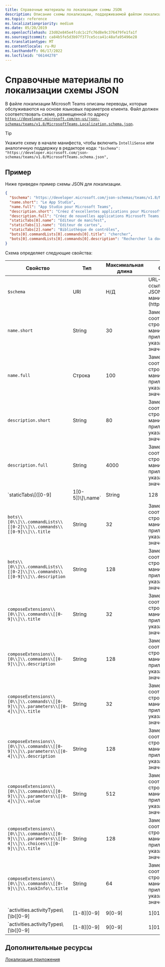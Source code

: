 ```yaml
---
title: Справочные материалы по локализации схемы JSON
description: Описание схемы локализации, поддерживаемой файлом локализации для Microsoft Teams, на примере схемы
ms.topic: reference
ms.localizationpriority: medium
ms.date: 05/20/2019
ms.openlocfilehash: 23d02e845e4fcdc1c2fc76d8e9c376479fe1fa1f
ms.sourcegitcommit: ca84b5fe5d3b97f377ce5cca41c48afa95496e28
ms.translationtype: MT
ms.contentlocale: ru-RU
ms.lasthandoff: 06/17/2022
ms.locfileid: "66144278"
---
```

# <a name="localize-json-schema-reference"></a>Справочные материалы по локализации схемы JSON

В файле локализации Microsoft Teams описаны переводы, которые обслуживаются на основе языковых параметров клиента. Файл должен соответствовать схеме, размещенной по адресу [`https://developer.microsoft.com/en-us/json-schemas/teams/v1.8/MicrosoftTeams.Localization.schema.json`](https://developer.microsoft.com/en-us/json-schemas/teams/v1.8/MicrosoftTeams.Localization.schema.json).

> [!TIP]
> Укажите схему в начале манифеста, чтобы включить `IntelliSense` или аналогичную поддержку в редакторе кода: `"$schema": "https://developer.microsoft.com/json-schemas/teams/v1.8/MicrosoftTeams.schema.json",`

## <a name="example"></a>Пример

Ниже приведен пример схемы JSON для локализации.

```json
{
  "$schema": "https://developer.microsoft.com/json-schemas/teams/v1.8/MicrosoftTeams.schema.json",
  "name.short": "Le App Studio",
  "name.full": "App Studio pour Microsoft Teams",
  "description.short": "Créez d'excellentes applications pour Microsoft Teams avec App Studio.",
  "description.full": "Créez de nouvelles applications Microsoft Teams, concevez et prévisualisez des cartes bot, et explorez la documentation avec App Studio.",
  "staticTabs[0].name": "Editeur de manifest",
  "staticTabs[1].name": "Editeur de cartes",
  "staticTabs[2].name": "Bibliothèque de contrôles",
  "bots[0].commandLists[0].commands[0].title": "chercher",
  "bots[0].commandLists[0].commands[0].description": "Rechercher la documentation Teams pertinente"
}
```

Схема определяет следующие свойства:

|Свойство|Тип|Максимальная длина|Описание|
|---------------|--------|---------|------------------|
|`$schema`|URI|Н/Д|URL-адрес со ссылкой на схему JSON для манифеста (https://).|
|`name.short`|String|30|Заменяет соответствующую строку из манифеста приложения на указанное здесь значение.|
|`name.full`|Строка|100|Заменяет соответствующую строку из манифеста приложения на указанное здесь значение.|
|`description.short`|String|80|Заменяет соответствующую строку из манифеста приложения на указанное здесь значение.|
|`description.full`|String|4000|Заменяет соответствующую строку из манифеста приложения на указанное здесь значение.|
|`staticTabs\\[([0-9]|1[0-5])\\]\\.name`|String|128|Заменяет соответствующие строки из манифеста приложения на указанное здесь значение.|
|`bots\\[0\\]\\.commandLists\\[[0-2]\\]\\.commands\\[[0-9]\\]\\.title`|String|32|Заменяет соответствующие строки из манифеста приложения на указанное здесь значение.|
|`bots\\[0\\]\\.commandLists\\[[0-2]\\]\\.commands\\[[0-9]\\]\\.description`|String|128|Заменяет соответствующие строки из манифеста приложения на указанное здесь значение.|
|`composeExtensions\\[0\\]\\.commands\\[[0-9]\\]\\.title`|String|32|Заменяет соответствующие строки из манифеста приложения на указанное здесь значение.|
|`composeExtensions\\[0\\]\\.commands\\[[0-9]\\]\\.description`|String|128|Заменяет соответствующие строки из манифеста приложения на указанное здесь значение.|
|`composeExtensions\\[0\\]\\.commands\\[[0-9]\\]\\.parameters\\[[0-4]\\]\\.title`|String|32|Заменяет соответствующую строку из манифеста приложения на указанное здесь значение.|
|`composeExtensions\\[0\\]\\.commands\\[[0-9]\\]\\.parameters\\[[0-4]\\]\\.description`|String|128|Заменяет соответствующие строки из манифеста приложения на указанное здесь значение.|
|`composeExtensions\\[0\\]\\.commands\\[[0-9]\\]\\.parameters\\[[0-4]\\]\\.value`|String|512|Заменяет соответствующую строку из манифеста приложения на указанное здесь значение.|
|`composeExtensions\\[0\\]\\.commands\\[[0-9]\\]\\.parameters\\[[0-4]\\]\\.choices\\[[0-9]\\]\\.title`|String|128|Заменяет соответствующие строки из манифеста приложения на указанное здесь значение.|
|`composeExtensions\\[0\\]\\.commands\\[[0-9]\\]\\.taskInfo\\.title`|String|64|Заменяет соответствующие строки из манифеста приложения на указанное здесь значение.|
|`activities.activityTypes\\[\\b([0-9]|[1-8][0-9]|9[0-9]|1[01][0-9]|12[0-7])\\b]\\.description`|String|128|Краткое описание уведомления|
|`activities.activityTypes\\[\\b([0-9]|[1-8][0-9]|9[0-9]|1[01][0-9]|12[0-7])\\b]\\.templateText`|String|128|Пример: "Пользователь {actor} создал для вас задачу {taskId}"|

## <a name="see-also"></a>Дополнительные ресурсы

[Локализация приложения](~/concepts/build-and-test/apps-localization.md)
